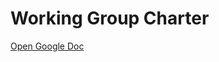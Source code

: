 # Working Group Charter

[Open Google Doc](https://docs.google.com/document/d/1eYSsU953w2owBmfFBaCw1iMzQYg-IUl7TRwph3XGoBM/edit?usp=drive_link)
